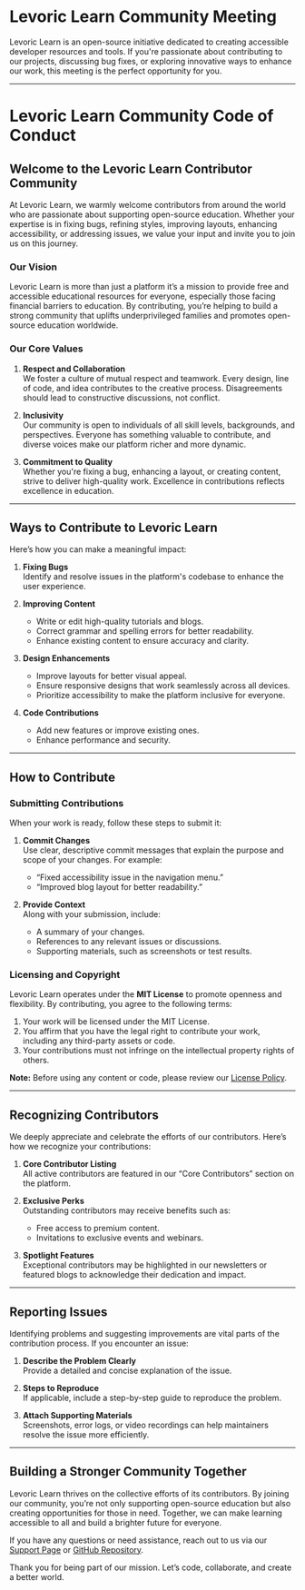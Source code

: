 # Levoric Learn Community Meeting
Levoric Learn is an open-source initiative dedicated to creating accessible developer resources and tools. If you're passionate about contributing to our projects, discussing bug fixes, or exploring innovative ways to enhance our work, this meeting is the perfect opportunity for you.

---

# Levoric Learn Community Code of Conduct

## Welcome to the Levoric Learn Contributor Community

At Levoric Learn, we warmly welcome contributors from around the world who are passionate about supporting open-source education. Whether your expertise is in fixing bugs, refining styles, improving layouts, enhancing accessibility, or addressing issues, we value your input and invite you to join us on this journey.

### Our Vision

Levoric Learn is more than just a platform it’s a mission to provide free and accessible educational resources for everyone, especially those facing financial barriers to education. By contributing, you’re helping to build a strong community that uplifts underprivileged families and promotes open-source education worldwide.

### Our Core Values

1. **Respect and Collaboration**  
   We foster a culture of mutual respect and teamwork. Every design, line of code, and idea contributes to the creative process. Disagreements should lead to constructive discussions, not conflict.

2. **Inclusivity**  
   Our community is open to individuals of all skill levels, backgrounds, and perspectives. Everyone has something valuable to contribute, and diverse voices make our platform richer and more dynamic.

3. **Commitment to Quality**  
   Whether you're fixing a bug, enhancing a layout, or creating content, strive to deliver high-quality work. Excellence in contributions reflects excellence in education.

---

## Ways to Contribute to Levoric Learn

Here’s how you can make a meaningful impact:

1. **Fixing Bugs**  
   Identify and resolve issues in the platform's codebase to enhance the user experience.

2. **Improving Content**  
   - Write or edit high-quality tutorials and blogs.  
   - Correct grammar and spelling errors for better readability.  
   - Enhance existing content to ensure accuracy and clarity.

3. **Design Enhancements**  
   - Improve layouts for better visual appeal.  
   - Ensure responsive designs that work seamlessly across all devices.  
   - Prioritize accessibility to make the platform inclusive for everyone.

4. **Code Contributions**  
   - Add new features or improve existing ones.  
   - Enhance performance and security.

---

## How to Contribute

### Submitting Contributions

When your work is ready, follow these steps to submit it:

1. **Commit Changes**  
   Use clear, descriptive commit messages that explain the purpose and scope of your changes. For example:  
   - “Fixed accessibility issue in the navigation menu.”  
   - “Improved blog layout for better readability.”

2. **Provide Context**  
   Along with your submission, include:  
   - A summary of your changes.  
   - References to any relevant issues or discussions.  
   - Supporting materials, such as screenshots or test results.

### Licensing and Copyright

Levoric Learn operates under the **MIT License** to promote openness and flexibility. By contributing, you agree to the following terms:  

1. Your work will be licensed under the MIT License.  
2. You affirm that you have the legal right to contribute your work, including any third-party assets or code.  
3. Your contributions must not infringe on the intellectual property rights of others.  

**Note:** Before using any content or code, please review our [License Policy](https://policies.levoriclearn.com/license).

---

## Recognizing Contributors

We deeply appreciate and celebrate the efforts of our contributors. Here’s how we recognize your contributions:

1. **Core Contributor Listing**  
   All active contributors are featured in our “Core Contributors” section on the platform.

2. **Exclusive Perks**  
   Outstanding contributors may receive benefits such as:  
   - Free access to premium content.  
   - Invitations to exclusive events and webinars.

3. **Spotlight Features**  
   Exceptional contributors may be highlighted in our newsletters or featured blogs to acknowledge their dedication and impact.

---

## Reporting Issues

Identifying problems and suggesting improvements are vital parts of the contribution process. If you encounter an issue:

1. **Describe the Problem Clearly**  
   Provide a detailed and concise explanation of the issue.

2. **Steps to Reproduce**  
   If applicable, include a step-by-step guide to reproduce the problem.

3. **Attach Supporting Materials**  
   Screenshots, error logs, or video recordings can help maintainers resolve the issue more efficiently.

---

## Building a Stronger Community Together

Levoric Learn thrives on the collective efforts of its contributors. By joining our community, you’re not only supporting open-source education but also creating opportunities for those in need. Together, we can make learning accessible to all and build a brighter future for everyone.

If you have any questions or need assistance, reach out to us via our [Support Page](https://support.levoriclearn.com) or [GitHub Repository](https://github.com/levoric-learn).

Thank you for being part of our mission. Let’s code, collaborate, and create a better world.
